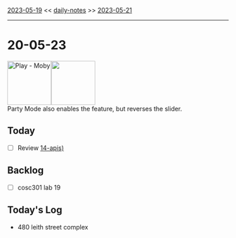 [2023-05-19](daily_notes/2023-05-19) << [daily-notes](notes/daily-notes.md) >> [2023-05-21](daily_notes/2023-05-21)

---
# 20-05-23
<a href='spotify:album:1xB1tmm50ZhXwrNs89u7Jx'><img src='https://i.scdn.co/image/ab67616d0000b27373b063d18cd9be91eb12284a' alt='Play - Moby' height=100></a><img src='https://imgs.xkcd.com/comics/noise_filter.png' height=100>
<br>Party Mode also enables the feature, but reverses the slider.

## Today
- [ ] Review [14-apis)](notes/14-apis.md)


## Backlog
- [ ] cosc301 lab 19

## Today's Log
- 480 leith street complex